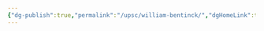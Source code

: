 ```yaml
---
{"dg-publish":true,"permalink":"/upsc/william-bentinck/","dgHomeLink":true,"dgPassFrontmatter":false}
---
```


